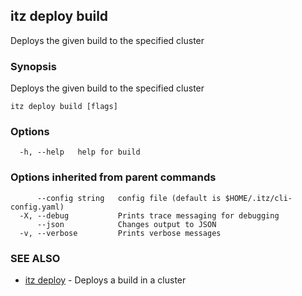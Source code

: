 ## itz deploy build

Deploys the given build to the specified cluster

### Synopsis

Deploys the given build to the specified cluster

```
itz deploy build [flags]
```

### Options

```
  -h, --help   help for build
```

### Options inherited from parent commands

```
      --config string   config file (default is $HOME/.itz/cli-config.yaml)
  -X, --debug           Prints trace messaging for debugging
      --json            Changes output to JSON
  -v, --verbose         Prints verbose messages
```

### SEE ALSO

* [itz deploy](itz_deploy.md)	 - Deploys a build in a cluster

